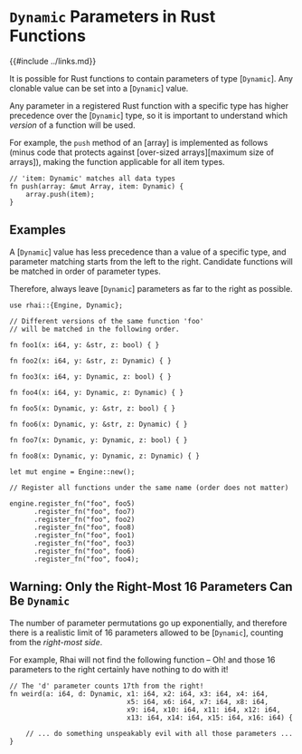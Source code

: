 `Dynamic` Parameters in Rust Functions
=====================================

{{#include ../links.md}}

It is possible for Rust functions to contain parameters of type [`Dynamic`].
Any clonable value can be set into a [`Dynamic`] value.

Any parameter in a registered Rust function with a specific type has higher precedence over the
[`Dynamic`] type, so it is important to understand which _version_ of a function will be used.

For example, the `push` method of an [array] is implemented as follows (minus code that protects
against [over-sized arrays][maximum size of arrays]), making the function applicable for all
item types.

```rust,no_run
// 'item: Dynamic' matches all data types
fn push(array: &mut Array, item: Dynamic) {
    array.push(item);
}
```


Examples
--------

A [`Dynamic`] value has less precedence than a value of a specific type, and parameter matching starts
from the left to the right. Candidate functions will be matched in order of parameter types.

Therefore, always leave [`Dynamic`] parameters as far to the right as possible.

```rust,no_run
use rhai::{Engine, Dynamic};

// Different versions of the same function 'foo'
// will be matched in the following order.

fn foo1(x: i64, y: &str, z: bool) { }

fn foo2(x: i64, y: &str, z: Dynamic) { }

fn foo3(x: i64, y: Dynamic, z: bool) { }

fn foo4(x: i64, y: Dynamic, z: Dynamic) { }

fn foo5(x: Dynamic, y: &str, z: bool) { }

fn foo6(x: Dynamic, y: &str, z: Dynamic) { }

fn foo7(x: Dynamic, y: Dynamic, z: bool) { }

fn foo8(x: Dynamic, y: Dynamic, z: Dynamic) { }

let mut engine = Engine::new();

// Register all functions under the same name (order does not matter)

engine.register_fn("foo", foo5)
      .register_fn("foo", foo7)
      .register_fn("foo", foo2)
      .register_fn("foo", foo8)
      .register_fn("foo", foo1)
      .register_fn("foo", foo3)
      .register_fn("foo", foo6)
      .register_fn("foo", foo4);
```


Warning: Only the Right-Most 16 Parameters Can Be `Dynamic`
---------------------------------------------------------

The number of parameter permutations go up exponentially, and therefore there is a realistic limit
of 16 parameters allowed to be [`Dynamic`], counting from the _right-most side_.

For example, Rhai will not find the following function &ndash; Oh! and those 16 parameters to the right
certainly have nothing to do with it!

```rust,no_run
// The 'd' parameter counts 17th from the right!
fn weird(a: i64, d: Dynamic, x1: i64, x2: i64, x3: i64, x4: i64,
                             x5: i64, x6: i64, x7: i64, x8: i64,
                             x9: i64, x10: i64, x11: i64, x12: i64,
                             x13: i64, x14: i64, x15: i64, x16: i64) {

    // ... do something unspeakably evil with all those parameters ...
}
```
